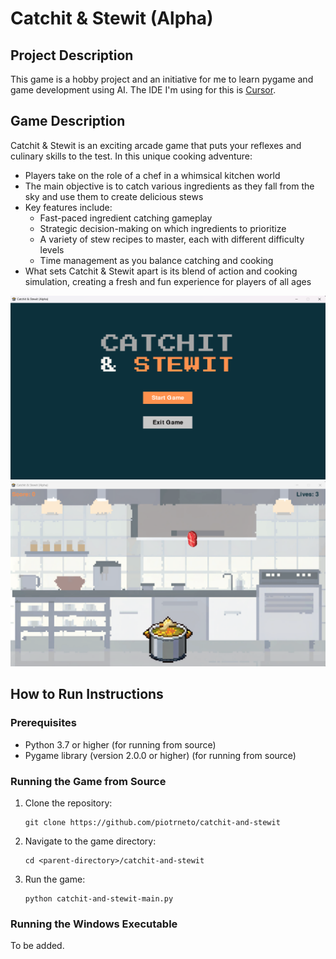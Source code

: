 # Catchit & Stewit (Alpha)

## Project Description

This game is a hobby project and an initiative for me to learn pygame and game development using AI. The IDE I'm using for this is [Cursor](https://www.cursor.com).

## Game Description

Catchit & Stewit is an exciting arcade game that puts your reflexes and culinary skills to the test. In this unique cooking adventure:

- Players take on the role of a chef in a whimsical kitchen world
- The main objective is to catch various ingredients as they fall from the sky and use them to create delicious stews
- Key features include:
  - Fast-paced ingredient catching gameplay
  - Strategic decision-making on which ingredients to prioritize
  - A variety of stew recipes to master, each with different difficulty levels
  - Time management as you balance catching and cooking
- What sets Catchit & Stewit apart is its blend of action and cooking simulation, creating a fresh and fun experience for players of all ages

![Start Screen](assets/screenshots/start_screen.png)
![Gameplay](assets/screenshots/playing_screen.png)

## How to Run Instructions

### Prerequisites

- Python 3.7 or higher (for running from source)
- Pygame library (version 2.0.0 or higher) (for running from source)

### Running the Game from Source

1. Clone the repository:
   ```
   git clone https://github.com/piotrneto/catchit-and-stewit
   ```
2. Navigate to the game directory:
   ```
   cd <parent-directory>/catchit-and-stewit
   ```
3. Run the game:
   ```
   python catchit-and-stewit-main.py
   ```

### Running the Windows Executable
To be added.
